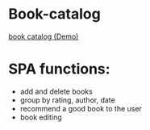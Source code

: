 # Book-catalog
[book catalog (Demo)](https://karbik-creator.github.io/book-catalog/)
# SPA functions:
- add and delete books
- group by rating, author, date
- recommend a good book to the user
- book editing
